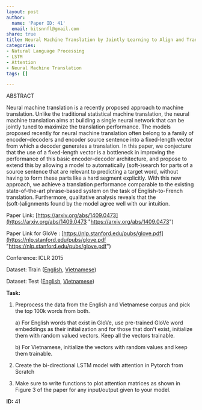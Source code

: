 ```yaml
---
layout: post
author:
  name: 'Paper ID: 41'
  email: bitsnnfl@gmail.com
share: true
title: Neural Machine Translation by Jointly Learning to Align and Translate
categories:
- Natural Language Processing
- LSTM
- Attention
- Neural Machine Translation
tags: []

---
```

ABSTRACT

Neural machine translation is a recently proposed approach to machine translation. Unlike the traditional statistical machine translation, the neural machine translation aims at building a single neural network that can be jointly tuned to maximize the translation performance. The models proposed recently for neural machine translation often belong to a family of encoder–decoders and encoder source sentence into a fixed-length vector from which a decoder generates a translation. In this paper, we conjecture that the use of a fixed-length vector is a bottleneck in improving the performance of this basic encoder-decoder architecture, and propose to extend this by allowing a model to automatically (soft-)search for parts of a source sentence that are relevant to predicting a target word, without having to form these parts like a hard segment explicitly. With this new approach, we achieve a translation performance comparable to the existing state-of-the-art phrase-based system on the task of English-to-French translation. Furthermore, qualitative analysis reveals that the (soft-)alignments found by the model agree well with our intuition.

Paper Link: [https://arxiv.org/abs/1409.0473](https://arxiv.org/abs/1409.0473 "https://arxiv.org/abs/1409.0473")

Paper Link for GloVe : [https://nlp.stanford.edu/pubs/glove.pdf](https://nlp.stanford.edu/pubs/glove.pdf "https://nlp.stanford.edu/pubs/glove.pdf")

Conference: ICLR 2015

Dataset: Train ([English](https://nlp.stanford.edu/projects/nmt/data/iwslt15.en-vi/train.en), [Vietnamese](https://nlp.stanford.edu/projects/nmt/data/iwslt15.en-vi/train.vi))

Dataset: Test ([English](https://nlp.stanford.edu/projects/nmt/data/iwslt15.en-vi/tst2013.en), [Vietnamese](https://nlp.stanford.edu/projects/nmt/data/iwslt15.en-vi/tst2013.vi))

**Task:**

1. Preprocess the data from the English and Vietnamese corpus and pick the top 100k words from both.

   a) For English words that exist in GloVe, use pre-trained GloVe word embeddings as their initialization and for those that don't exist, initialize them with random valued vectors. Keep all the vectors trainable.

   b) For Vietnamese, initialize the vectors with random values and keep them trainable.
2. Create the bi-directional LSTM model with attention in Pytorch from Scratch
3. Make sure to write functions to plot attention matrices as shown in Figure 3 of the paper for any input/output given to your model.

**ID:** 41